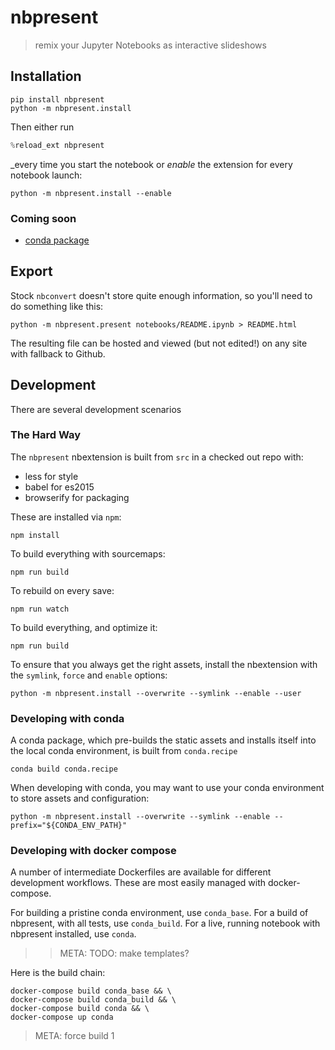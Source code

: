 
# nbpresent
> remix your Jupyter Notebooks as interactive slideshows

## Installation
```shell
pip install nbpresent
python -m nbpresent.install
```

Then either run
```python
%reload_ext nbpresent
```

_every time you start the notebook or _enable_ the extension for every notebook launch:
```shell
python -m nbpresent.install --enable
```


### Coming soon
- [conda package](https://github.com/ContinuumIO/nbpresent/issues/1)

## Export
Stock `nbconvert` doesn't store quite enough information, so you'll need to do something like this:
```shell
python -m nbpresent.present notebooks/README.ipynb > README.html
```
The resulting file can be hosted and viewed (but not edited!) on any site with fallback to Github.

## Development
There are several development scenarios

### The Hard Way
The `nbpresent` nbextension is built from `src` in a checked out repo with:
- less for style
- babel for es2015
- browserify for packaging

These are installed via `npm`:
```shell
npm install
```

To build everything with sourcemaps:
```shell
npm run build
```

To rebuild on every save:
```shell
npm run watch
```

To build everything, and optimize it:
```shell
npm run build
```

To ensure that you always get the right assets, install the nbextension with the `symlink`, `force` and `enable` options:
```shell
python -m nbpresent.install --overwrite --symlink --enable --user
```

### Developing with conda
A conda package, which pre-builds the static assets and installs itself into the local conda environment, is built from `conda.recipe`

```
conda build conda.recipe
```

When developing with conda, you may want to use your conda environment to store assets and configuration:
```shell
python -m nbpresent.install --overwrite --symlink --enable --prefix="${CONDA_ENV_PATH}"
```

### Developing with docker compose
A number of intermediate Dockerfiles are available for different development
workflows. These are most easily managed with docker-compose.

For building a pristine conda environment, use `conda_base`.
For a build of nbpresent, with all tests, use `conda_build`.
For a live, running notebook with nbpresent installed, use `conda`.

>> META: TODO: make templates?

Here is the build chain:

```shell
docker-compose build conda_base && \
docker-compose build conda_build && \
docker-compose build conda && \
docker-compose up conda
```

> META: force build 1
